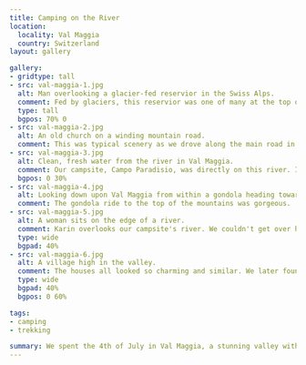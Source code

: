 ```yaml
---
title: Camping on the River
location:
  locality: Val Maggia
  country: Switzerland
layout: gallery

gallery:
- gridtype: tall
- src: val-maggia-1.jpg
  alt: Man overlooking a glacier-fed reservior in the Swiss Alps.
  comment: Fed by glaciers, this reservior was one of many at the top of Val Maggia.
  type: tall
  bgpos: 70% 0
- src: val-maggia-2.jpg
  alt: An old church on a winding mountain road.
  comment: This was typical scenery as we drove along the main road in the valley.
- src: val-maggia-3.jpg
  alt: Clean, fresh water from the river in Val Maggia.
  comment: Our campsite, Campo Paradisio, was directly on this river. It had unbelievably clear water.
  bgpos: 0 30%
- src: val-maggia-4.jpg
  alt: Looking down upon Val Maggia from within a gondola heading toward the top.
  comment: The gondola ride to the top of the mountains was gorgeous.
- src: val-maggia-5.jpg
  alt: A woman sits on the edge of a river.
  comment: Karin overlooks our campsite's river. We couldn't get over how clean and pure the river was.
  type: wide
  bgpad: 40%
- src: val-maggia-6.jpg
  alt: A village high in the valley.
  comment: The houses all looked so charming and similar. We later found out by speaking with some locals that the valley has a strict building code to enforce the old, weathered look.
  type: wide
  bgpad: 40%
  bgpos: 0 60%

tags:
- camping
- trekking

summary: We spent the 4th of July in Val Maggia, a stunning valley with superb camping.
---
```

